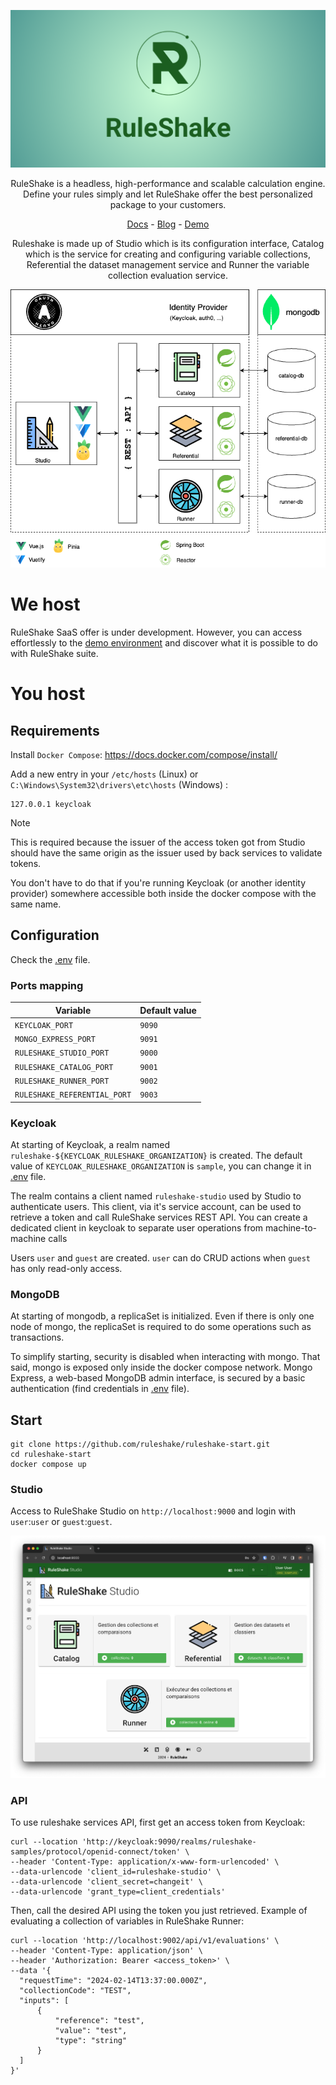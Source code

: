 <p align="center">
  <a href="https://ruleshake.com/"><img src="./imgs/ruleshake-hero.png" alt="ruleshake"></a>
</p>

<p align=center>
RuleShake is a headless, high-performance and scalable calculation engine.
<br />
Define your rules simply and let RuleShake offer the best personalized package to your customers.
</p>

<p align="center">
  <a href="https://ruleshake.com/docs/intro">Docs</a> - <a href="https://ruleshake.com/blog/">Blog</a> - <a href="https://demo.ruleshake.com">Demo</a>
</p>

<p align="center">
Ruleshake is made up of Studio which is its configuration interface, Catalog which is the service for creating and 
configuring variable collections, Referential the dataset management service and Runner the variable collection evaluation service.
</p>

<p align="center">
  <a href="https://ruleshake.com/blog/architecture"><img src="./imgs/ruleshake-architecture.png" alt="ruleshake-architecture"></a>
</p>

# We host

RuleShake SaaS offer is under development. 
However, you can access effortlessly to the [demo environment](https://studio-demo.ruleshake.com) 
and discover what it is possible to do with RuleShake suite.

# You host

## Requirements

Install `Docker Compose`: https://docs.docker.com/compose/install/

Add a new entry in your `/etc/hosts` (Linux) or `C:\Windows\System32\drivers\etc\hosts` (Windows) :

```shell
127.0.0.1 keycloak
```

> [!NOTE]
> This is required because the issuer of the access token got from Studio should have the same origin as the issuer used
> by back services to validate tokens.
>
> You don't have to do that if you're running Keycloak (or another identity provider) somewhere accessible both inside 
> the docker compose with the same name.

## Configuration

Check the [.env](.env) file.

### Ports mapping

| Variable                     | Default value |
|------------------------------|---------------|
| `KEYCLOAK_PORT`              | `9090`        |
| `MONGO_EXPRESS_PORT`         | `9091`        |
| `RULESHAKE_STUDIO_PORT`      | `9000`        |
| `RULESHAKE_CATALOG_PORT`     | `9001`        |
| `RULESHAKE_RUNNER_PORT`      | `9002`        |
| `RULESHAKE_REFERENTIAL_PORT` | `9003`        |

### Keycloak

At starting of Keycloak, a realm named `ruleshake-${KEYCLOAK_RULESHAKE_ORGANIZATION}` is created.
The default value of `KEYCLOAK_RULESHAKE_ORGANIZATION` is `sample`, you can change it in [.env](.env) file.

The realm contains a client named `ruleshake-studio` used by Studio to authenticate users. 
This client, via it's service account, can be used to retrieve a token and call RuleShake services REST API.
You can create a dedicated client in keycloak to separate user operations from machine-to-machine calls

Users `user` and `guest` are created. `user` can do CRUD actions when `guest` has only read-only access.

### MongoDB

At starting of mongodb, a replicaSet is initialized. 
Even if there is only one node of mongo, the replicaSet is required to do some operations such as transactions.

To simplify starting, security is disabled when interacting with mongo. 
That said, mongo is exposed only inside the docker compose network. 
Mongo Express, a web-based MongoDB admin interface, is secured by a basic authentication (find credentials in [.env](.env) file).

## Start

```shell
git clone https://github.com/ruleshake/ruleshake-start.git
cd ruleshake-start
docker compose up
```

### Studio

Access to RuleShake Studio on `http://localhost:9000` and login with `user`:`user` or `guest`:`guest`.

<p align="center">
  <img src="./imgs/ruleshake-studio.png" alt="ruleshake-studio">
</p>

### API

To use ruleshake services API, first get an access token from Keycloak:

```shell
curl --location 'http://keycloak:9090/realms/ruleshake-samples/protocol/openid-connect/token' \
--header 'Content-Type: application/x-www-form-urlencoded' \
--data-urlencode 'client_id=ruleshake-studio' \
--data-urlencode 'client_secret=changeit' \
--data-urlencode 'grant_type=client_credentials'
```

Then, call the desired API using the token you just retrieved. Example of evaluating a collection of variables in
RuleShake Runner:

```shell
curl --location 'http://localhost:9002/api/v1/evaluations' \
--header 'Content-Type: application/json' \
--header 'Authorization: Bearer <access_token>' \
--data '{
  "requestTime": "2024-02-14T13:37:00.000Z",
  "collectionCode": "TEST",
  "inputs": [
      {
          "reference": "test",
          "value": "test",
          "type": "string"
      }
  ]
}'
```